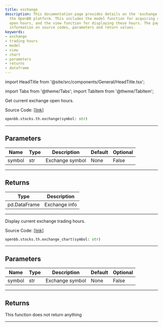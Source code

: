 ```yaml
---
title: exchange
description: This documentation page provides details on the 'exchange' function of
  the OpenBB platform. This includes the model function for acquiring current exchange
  open hours, and the view function for displaying these hours. The page provides
  information on source codes, parameters and return values.
keywords:
- exchange
- trading hours
- model
- view
- chart
- parameters
- returns
- dataframe
---
```


import HeadTitle from '@site/src/components/General/HeadTitle.tsx';

<HeadTitle title="stocks.th.exchange - Reference | OpenBB SDK Docs" />

import Tabs from '@theme/Tabs';
import TabItem from '@theme/TabItem';

<Tabs>
<TabItem value="model" label="Model" default>

Get current exchange open hours.

Source Code: [[link](https://github.com/OpenBB-finance/OpenBBTerminal/tree/main/openbb_terminal/stocks/tradinghours/bursa_model.py#L19)]

```python wordwrap
openbb.stocks.th.exchange(symbol: str)
```

---

## Parameters

| Name | Type | Description | Default | Optional |
| ---- | ---- | ----------- | ------- | -------- |
| symbol | str | Exchange symbol | None | False |


---

## Returns

| Type | Description |
| ---- | ----------- |
| pd.DataFrame | Exchange info |
---



</TabItem>
<TabItem value="view" label="Chart">

Display current exchange trading hours.

Source Code: [[link](https://github.com/OpenBB-finance/OpenBBTerminal/tree/main/openbb_terminal/stocks/tradinghours/bursa_view.py#L15)]

```python wordwrap
openbb.stocks.th.exchange_chart(symbol: str)
```

---

## Parameters

| Name | Type | Description | Default | Optional |
| ---- | ---- | ----------- | ------- | -------- |
| symbol | str | Exchange symbol | None | False |


---

## Returns

This function does not return anything

---



</TabItem>
</Tabs>